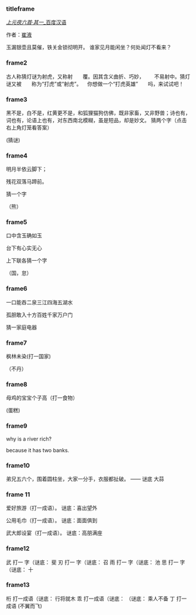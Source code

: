 ### titleframe

[*上元夜六首·其一*_百度汉语](http://www.baidu.com/link?url=_K_jcqJ1IQnMXaSXrUUrxz-vucA6Z6f9gtST6rrEiVn_SyR_EJgbav2SWuiNs2PxOnZoF8o5ntY9ZQX_GzaMi_JszvRKBW_bYMmRuizxrzyQLndDSefeKvRb4lrL4xaZ)

作者：[崔液](https://www.baidu.com/s?wd=%E5%B4%94%E6%B6%B2&rsv_idx=2&tn=baiduhome_pg&usm=1&ie=utf-8&rsv_cq=%E4%BD%95%E5%A4%84%E9%97%BB%E7%81%AF%E4%B8%8D%E7%9C%8B%E6%9D%A5&rsv_dl=0_left_exactqa_detail_28239)

玉漏银壶且莫催，铁关金锁彻明开。
谁家见月能闲坐？何处闻灯不看来？

### frame2

古人称猜灯谜为射虎，又称射       覆。因其含义曲折、巧妙，       不易射中。猜灯谜又被       称为“打虎”或“射虎”。    你想做一个“打虎英雄”       吗，来试试吧！

### frame3

黑不是，白不是，红黄更不是，和狐狸猫狗仿佛，既非家畜，又非野兽；诗也有，词也有，论语上也有，对东西南北模糊，虽是短品，却是妙文。
猜两个字（点击右上角灯笼看答案）

(猜谜)

### frame4

明月半依云脚下；

残花双落马蹄前。

猜一个字

（熊）

### frame5

口中含玉确如玉

台下有心实无心

上下联各猜一个字

（国，怠）

### frame6

一口能吞二泉三江四海五湖水

孤胆敢入十方百姓千家万户门

猜一家庭电器

### frame7

枫林未染(打一国家)

（不丹）

### frame8

母鸡的宝宝个子高（打一食物）

(蛋糕)

### frame9

why is a river rich?

because it has two banks.

### frame10


弟兄五六个，围着圆柱坐，大家一分手，衣服都扯破。 —— 谜底 大蒜

### frame 11

爱好旅游（打一成语）。 谜底：喜出望外 


公用毛巾（打一成语）。 谜底：面面俱到 

武大郎设宴（打一成语）。 谜底：高朋满座 

### frame12

武  打一 字（谜底：  斐
刃  打一 字（谜底：  召
雨  打一 字（谜底：  池
思  打一 字（谜底：  十

### frame13

桁  打一成语（谜底：  行将就木
乖  打一成语（谜底： （谜底： 乘人不备
丁 打一成语 (不翼而飞)
